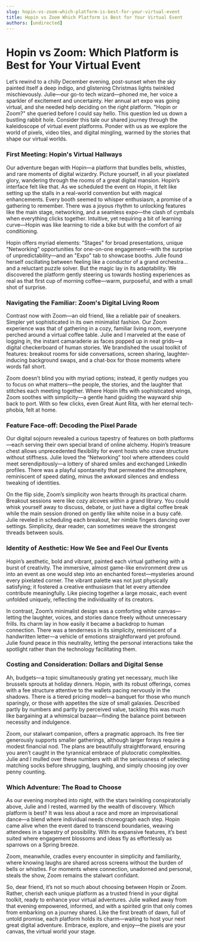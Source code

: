 ```yaml
---
slug: hopin-vs-zoom-which-platform-is-best-for-your-virtual-event
title: Hopin vs Zoom Which Platform is Best for Your Virtual Event
authors: [undirected]
---
```



# Hopin vs Zoom: Which Platform is Best for Your Virtual Event

Let’s rewind to a chilly December evening, post-sunset when the sky painted itself a deep indigo, and glistening Christmas lights twinkled mischievously. Julie—our go-to tech wizard—phoned me, her voice a sparkler of excitement and uncertainty. Her annual art expo was going virtual, and she needed help deciding on the right platform. "Hopin or Zoom?" she queried before I could say hello. This question led us down a bustling rabbit hole. Consider this tale our shared journey through the kaleidoscope of virtual event platforms. Ponder with us as we explore the world of pixels, video tiles, and digital mingling, warmed by the stories that shape our virtual worlds.

### First Meeting: Hopin's Virtual Hallways 

Our adventure began with Hopin—a platform that bundles bells, whistles, and rare moments of digital wizardry. Picture yourself, in all your pixelated glory, wandering through the rooms of a great digital mansion. Hopin’s interface felt like that. As we scheduled the event on Hopin, it felt like setting up the stalls in a real-world convention but with magical enhancements. Every booth seemed to whisper enthusiasm, a promise of a gathering to remember. There was a joyous rhythm to unlocking features like the main stage, networking, and a seamless expo—the clash of cymbals when everything clicks together. Intuitive, yet requiring a bit of learning curve—Hopin was like learning to ride a bike but with the comfort of air conditioning.

Hopin offers myriad elements: "Stages" for broad presentations, unique "Networking" opportunities for one-on-one engagement—with the surprise of unpredictability—and an "Expo" tab to showcase booths. Julie found herself oscillating between feeling like a conductor of a grand orchestra... and a reluctant puzzle solver. But the magic lay in its adaptability. We discovered the platform gently steering us towards hosting experiences as real as that first cup of morning coffee—warm, purposeful, and with a small shot of surprise.

### Navigating the Familiar: Zoom's Digital Living Room

Contrast now with Zoom—an old friend, like a reliable pair of sneakers. Simpler yet sophisticated in its own minimalist fashion. Our Zoom experience was that of gathering in a cozy, familiar living room, everyone perched around a virtual coffee table. Julie and I marveled at the ease of logging in, the instant camaraderie as faces popped up in neat grids—a digital checkerboard of human stories. We brandished the usual toolkit of features: breakout rooms for side conversations, screen sharing, laughter-inducing background swaps, and a chat-box for those moments where words fall short.

Zoom doesn’t blind you with myriad options; instead, it gently nudges you to focus on what matters—the people, the stories, and the laughter that stitches each meeting together. Where Hopin lifts with sophisticated wings, Zoom soothes with simplicity—a gentle hand guiding the wayward ship back to port. With so few clicks, even Great Aunt Rita, with her eternal tech-phobia, felt at home.

### Feature Face-off: Decoding the Pixel Parade 

Our digital sojourn revealed a curious tapestry of features on both platforms—each serving their own special brand of online alchemy. Hopin’s treasure chest allows unprecedented flexibility for event hosts who crave structure without stiffness. Julie loved the “Networking” tool where attendees could meet serendipitously—a lottery of shared smiles and exchanged LinkedIn profiles. There was a playful spontaneity that permeated the atmosphere, reminiscent of speed dating, minus the awkward silences and endless tweaking of identities.

On the flip side, Zoom’s simplicity won hearts through its practical charm. Breakout sessions were like cozy alcoves within a grand library. You could whisk yourself away to discuss, debate, or just have a digital coffee break while the main session droned on gently like white noise in a busy café. Julie reveled in scheduling each breakout, her nimble fingers dancing over settings. Simplicity, dear reader, can sometimes weave the strongest threads between souls.

### Identity of Aesthetic: How We See and Feel Our Events 

Hopin’s aesthetic, bold and vibrant, painted each virtual gathering with a burst of creativity. The immersive, almost game-like environment drew us into an event as one would step into an enchanted forest—mysteries around every pixelated corner. The vibrant palette was not just physically satisfying; it fostered a creative enthusiasm that let every attendee contribute meaningfully. Like piecing together a large mosaic, each event unfolded uniquely, reflecting the individuality of its creators.

In contrast, Zoom’s minimalist design was a comforting white canvas—letting the laughter, voices, and stories dance freely without unnecessary frills. Its charm lay in how easily it became a backdrop to human connection. There was a tenderness in its simplicity, reminiscent of a handwritten letter—a vehicle of emotions straightforward yet profound. Julie found peace in this neutrality, letting the personal interactions take the spotlight rather than the technology facilitating them.

### Costing and Consideration: Dollars and Digital Sense

Ah, budgets—a topic simultaneously grating yet necessary, much like brussels sprouts at holiday dinners. Hopin, with its robust offerings, comes with a fee structure attentive to the wallets pacing nervously in the shadows. There is a tiered pricing model—a banquet for those who munch sparingly, or those with appetites the size of small galaxies. Described partly by numbers and partly by perceived value, tackling this was much like bargaining at a whimsical bazaar—finding the balance point between necessity and indulgence.

Zoom, our stalwart companion, offers a pragmatic approach. Its free tier generously supports smaller gatherings, although larger forays require a modest financial nod. The plans are beautifully straightforward, ensuring you aren’t caught in the tyrannical embrace of plutocratic complexities. Julie and I mulled over these numbers with all the seriousness of selecting matching socks before shrugging, laughing, and simply choosing joy over penny counting.

### Which Adventure: The Road to Choose 

As our evening morphed into night, with the stars twinkling conspiratorially above, Julie and I rested, warmed by the wealth of discovery. Which platform is best? It was less about a race and more an improvisational dance—a blend where individual needs choreograph each step. Hopin came alive when the event dared to transcend boundaries, weaving attendees in a tapestry of possibility. With its expansive features, it’s best suited where engagement blossoms and ideas fly as effortlessly as sparrows on a Spring breeze.

Zoom, meanwhile, cradles every encounter in simplicity and familiarity, where knowing laughs are shared across screens without the burden of bells or whistles. For moments where connection, unadorned and personal, steals the show, Zoom remains the stalwart confidant.

So, dear friend, it’s not so much about choosing between Hopin or Zoom. Rather, cherish each unique platform as a trusted friend in your digital toolkit, ready to enhance your virtual adventures. Julie walked away from that evening empowered, informed, and with a spirited grin that only comes from embarking on a journey shared. Like the first breath of dawn, full of untold promise, each platform holds its charm—waiting to host your next great digital adventure. Embrace, explore, and enjoy—the pixels are your canvas, the virtual world your stage.